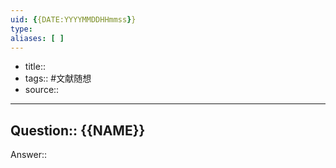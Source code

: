 ```yaml
---
uid: {{DATE:YYYYMMDDHHmmss}}
type: 
aliases: [ ]
---
```


- title:: 
- tags:: #文献随想
- source:: 

--------
## Question:: {{NAME}}

Answer:: 



